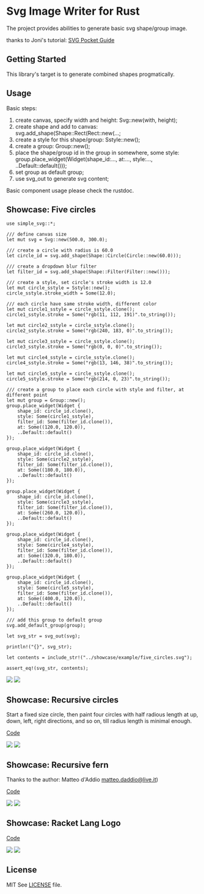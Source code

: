 # Svg Image Writer for Rust

The project provides abilities to generate basic svg shape/group image.

thanks to Joni's tutorial: [SVG Pocket Guide](http://svgpocketguide.com/)

## Getting Started

This library's target is to generate combined shapes progmatically.

## Usage

Basic steps:
1. create canvas, specify width and height: Svg::new(with, height);
2. create shape and add to canvas: svg.add_shape(Shape::Rect(Rect::new(...;
3. create a style for this shape/group: Sstyle::new();
4. create a group: Group::new();
5. place the shape/group id in the group in somewhere, some style: group.place_widget(Widget(shape_id:..., at:..., style:..., ..Default::default()));
6. set group as default group;
7. use svg_out to generate svg content;

Basic component usage please check the rustdoc.

## Showcase: Five circles

```
use simple_svg::*;

/// define canvas size
let mut svg = Svg::new(500.0, 300.0);

/// create a circle with radius is 60.0
let circle_id = svg.add_shape(Shape::Circle(Circle::new(60.0)));

/// create a dropdown blur filter
let filter_id = svg.add_shape(Shape::Filter(Filter::new()));

/// create a style, set circle's stroke width is 12.0
let mut circle_sstyle = Sstyle::new();
circle_sstyle.stroke_width = Some(12.0);

/// each circle have same stroke width, different color
let mut circle1_sstyle = circle_sstyle.clone();
circle1_sstyle.stroke = Some("rgb(11, 112, 191)".to_string());

let mut circle2_sstyle = circle_sstyle.clone();
circle2_sstyle.stroke = Some("rgb(240, 183, 0)".to_string());

let mut circle3_sstyle = circle_sstyle.clone();
circle3_sstyle.stroke = Some("rgb(0, 0, 0)".to_string());

let mut circle4_sstyle = circle_sstyle.clone();
circle4_sstyle.stroke = Some("rgb(13, 146, 38)".to_string());

let mut circle5_sstyle = circle_sstyle.clone();
circle5_sstyle.stroke = Some("rgb(214, 0, 23)".to_string());

/// create a group to place each circle with style and filter, at different point
let mut group = Group::new();
group.place_widget(Widget {
    shape_id: circle_id.clone(),
    style: Some(circle1_sstyle),
    filter_id: Some(filter_id.clone()),
    at: Some((120.0, 120.0)),
    ..Default::default()
});

group.place_widget(Widget {
    shape_id: circle_id.clone(),
    style: Some(circle2_sstyle),
    filter_id: Some(filter_id.clone()),
    at: Some((180.0, 180.0)),
    ..Default::default()
});

group.place_widget(Widget {
    shape_id: circle_id.clone(),
    style: Some(circle3_sstyle),
    filter_id: Some(filter_id.clone()),
    at: Some((260.0, 120.0)),
    ..Default::default()
});

group.place_widget(Widget {
    shape_id: circle_id.clone(),
    style: Some(circle4_sstyle),
    filter_id: Some(filter_id.clone()),
    at: Some((320.0, 180.0)),
    ..Default::default()
});

group.place_widget(Widget {
    shape_id: circle_id.clone(),
    style: Some(circle5_sstyle),
    filter_id: Some(filter_id.clone()),
    at: Some((400.0, 120.0)),
    ..Default::default()
});

/// add this group to default group
svg.add_default_group(group);

let svg_str = svg_out(svg);

println!("{}", svg_str);

let contents = include_str!("../showcase/example/five_circles.svg");

assert_eq!(svg_str, contents);
```

![](../../../showcase/example/five_circles.svg)
![](showcase/example/five_circles.svg)

## Showcase: Recursive circles

Start a fixed size circle, then paint four circles with half radious length at up, down, left, right directions, and so on, till radius length is minimal enough.

[Code](https://github.com/simmone/rust-simple-svg/blob/master/tests/recursive_test.rs)

![](../../../showcase/example/recursive.svg)
![](showcase/example/recursive.svg)

## Showcase: Recursive fern

Thanks to the author: Matteo d'Addio matteo.daddio@live.it)

[Code](https://github.com/simmone/rust-simple-svg/blob/master/tests/fern_test.rs)

![](../../../showcase/example/fern.svg)
![](showcase/example/fern.svg)

## Showcase: Racket Lang Logo

[Code](https://github.com/simmone/rust-simple-svg/blob/master/tests/logo_racket_test.rs)

![](../../../showcase/example/logo_racket.svg)
![](showcase/example/logo_racket.svg)

## License

MIT See [LICENSE](../../../LICENSE) file.
